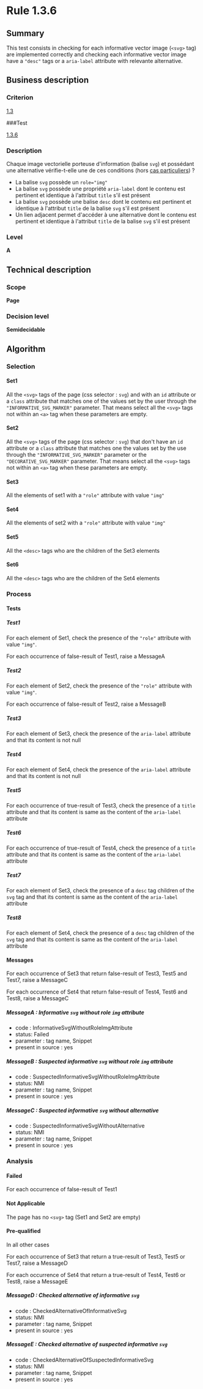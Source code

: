 # Rule 1.3.6

## Summary

This test consists in checking for each informative vector image (`<svg>` tag) are implemented correctly and checking each informative vector image have a `"desc"` tags or a `aria-label` attribute with relevante alternative.

## Business description

### Criterion

[1.3](http://references.modernisation.gouv.fr/sites/default/files/RGAA3_RC2-1/referentiel_technique.htm#crit-1-3)

###Test

[1.3.6](http://references.modernisation.gouv.fr/sites/default/files/RGAA3_RC2-1/referentiel_technique.htm#test-1-3-6)

### Description

Chaque image vectorielle porteuse d'information (balise `svg`) et poss&eacute;dant une alternative v&eacute;rifie-t-elle une de ces conditions (hors <a href="http://references.modernisation.gouv.fr/sites/default/files/RGAA3_RC2-1/cas_particulier.htm#cpCrit1-3" title="Cas particuliers pour le crit&egrave;re 1.3">cas particuliers</a>) ? 
 
 * La balise `svg` poss&egrave;de un `role="img"` 
 * La balise `svg` poss&egrave;de une propri&eacute;t&eacute; `aria-label` dont le contenu est pertinent et identique &agrave; l'attribut `title` s'il est pr&eacute;sent 
 * La balise `svg` poss&egrave;de une balise `desc` dont le contenu est pertinent et identique &agrave; l'attribut `title` de la balise `svg` s'il est pr&eacute;sent 
 * Un lien adjacent permet d'acc&eacute;der &agrave; une alternative dont le contenu est pertinent et identique &agrave; l'attribut `title` de la balise `svg` s'il est pr&eacute;sent 

### Level

**A**

## Technical description

### Scope

**Page**

### Decision level

**Semidecidable**

## Algorithm

### Selection

#### Set1

All the `<svg>` tags of the page (css selector : `svg`) and with an `id` attribute or a `class` attribute that matches one of the values set by the user through the `"INFORMATIVE_SVG_MARKER"` parameter.
That means select all the `<svg>` tags not within an `<a>` tag when these parameters are empty.

#### Set2

All the `<svg>` tags of the page (css selector : `svg`) that don't have an `id` attribute or a `class` attribute that matches one the values set by the use through the `"INFORMATIVE_SVG_MARKER"` parameter or the `"DECORATIVE_SVG_MARKER"` parameter. 
That means select all the `<svg>` tags not within an `<a>` tag when these parameters are empty.

#### Set3

All the elements of set1 with a `"role"` attribute with value `"img"` 

#### Set4

All the elements of set2 with a `"role"` attribute with value `"img"` 

#### Set5

All the `<desc>` tags who are the children of the Set3 elements 

#### Set6

All the `<desc>` tags who are the children of the Set4 elements 

### Process

#### Tests

##### Test1

For each element of Set1, check the presence of the `"role"` attribute with value `"img"`.

For each occurrence of false-result of Test1, raise a MessageA

##### Test2

For each element of Set2, check the presence of the `"role"` attribute with value `"img"`.

For each occurrence of false-result of Test2, raise a MessageB

##### Test3 

For each element of Set3, check the presence of the `aria-label` attribute and that its content is not null

##### Test4 

For each element of Set4, check the presence of the `aria-label` attribute and that its content is not null

##### Test5 

For each occurrence of true-result of Test3, check the presence of a `title` attribute and that its content is same as the content of the `aria-label` attribute

##### Test6 

For each occurrence of true-result of Test4, check the presence of a `title` attribute and that its content is same as the content of the `aria-label` attribute

##### Test7 

For each element of Set3, check the presence of a `desc` tag children of the `svg` tag and that its content is same as the content of the `aria-label` attribute

##### Test8 

For each element of Set4, check the presence of a `desc` tag children of the `svg` tag and that its content is same as the content of the `aria-label` attribute

#### Messages

For each occurrence of Set3 that return false-result of Test3, Test5 and Test7, raise a MessageC

For each occurrence of Set4 that return false-result of Test4, Test6 and Test8, raise a MessageC

##### MessageA : Informative `svg` without role `img` attribute 

-    code : InformativeSvgWithoutRoleImgAttribute
-    status: Failed
-    parameter : tag name, Snippet
-    present in source : yes

##### MessageB : Suspected informative `svg` without role `img` attribute 

-    code : SuspectedInformativeSvgWithoutRoleImgAttribute
-    status: NMI
-    parameter : tag name, Snippet
-    present in source : yes

##### MessageC : Suspected informative `svg` without alternative 

-    code : SuspectedInformativeSvgWithoutAlternative
-    status: NMI
-    parameter : tag name, Snippet
-    present in source : yes

### Analysis

#### Failed

For each occurrence of false-result of Test1

#### Not Applicable

The page has no `<svg>` tag (Set1 and Set2 are empty)

#### Pre-qualified

In all other cases

For each occurrence of Set3 that return a true-result of Test3, Test5 or Test7, raise a MessageD

For each occurrence of Set4 that return a true-result of Test4, Test6 or Test8, raise a MessageE

##### MessageD : Checked alternative of informative `svg` 

-    code : CheckedAlternativeOfInformativeSvg
-    status: NMI
-    parameter : tag name, Snippet
-    present in source : yes

##### MessageE : Checked alternative of suspected informative `svg` 

-    code : CheckedAlternativeOfSuspectedInformativeSvg
-    status: NMI
-    parameter : tag name, Snippet
-    present in source : yes

